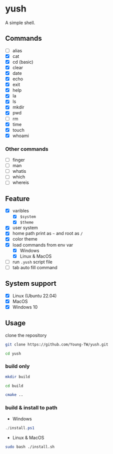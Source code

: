 # yush

A simple shell.  

## Commands

- [ ] alias
- [x] cat
- [x] cd (basic)
- [x] clear
- [x] date
- [x] echo
- [x] exit
- [x] help
- [x] la
- [x] ls
- [x] mkdir
- [x] pwd
- [ ] rm
- [x] time
- [x] touch
- [x] whoami

### Other commands

- [ ] finger
- [ ] man
- [ ] whatis
- [ ] which
- [ ] whereis

## Feature

- [x] varibles
    - [x] `$system`
    - [x] `$theme`
- [x] user system
- [x] home path print as `~` and root as `/`
- [x] color theme
- [x] load commands from env var
    - [x] Windows
    - [x] Linux & MacOS
- [ ] run `.yush` script file
- [ ] tab auto fill command

## System support

- [x] Linux (Ubuntu 22.04)
- [x] MacOS
- [x] Windows 10

## Usage

clone the repository

```sh
git clone https://github.com/Young-TW/yush.git

cd yush
```

### build only

```sh
mkdir build

cd build

cmake ..
```

### build & install to path

- Windows

```ps1
./install.ps1
```

- Linux & MacOS

```sh
sudo bash ./install.sh
```